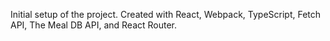 Initial setup of the project.  Created with React, Webpack, TypeScript, Fetch API, The Meal DB API, and React Router.








